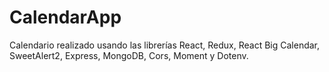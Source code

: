 # CalendarApp

Calendario realizado usando las librerías React, Redux, React Big Calendar, SweetAlert2, Express, MongoDB, Cors, Moment y Dotenv.

